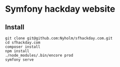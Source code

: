 # Symfony hackday website

## Install

```shell
git clone git@github.com:Nyholm/sfhackday.com.git
cd sfhackday.com
composer install
npm install
./node_modules/.bin/encore prod
symfony serve
```
